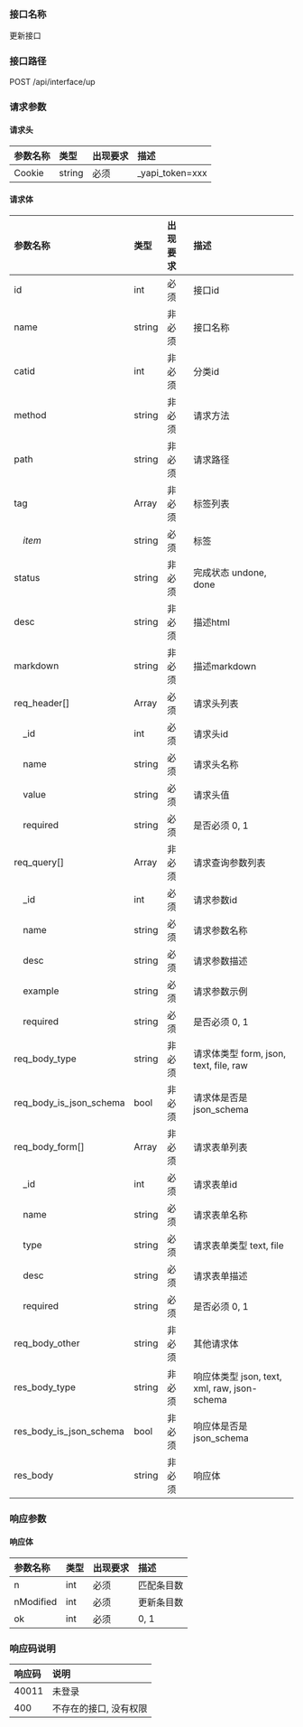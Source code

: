 ### 接口名称
更新接口

### 接口路径
POST /api/interface/up

### 请求参数

#### 请求头

参数名称 | 类型   | 出现要求 | 描述
:--------|:-------|:-------|:---------------
Cookie   | string | 必须     | _yapi_token=xxx

#### 请求体

参数名称                | 类型   | 出现要求 | 描述
:-----------------------|:-------|:-------|:---------------------------------------
id                      | int    | 必须     | 接口id
name                    | string | 非必须   | 接口名称
catid                   | int    | 非必须   | 分类id
method                  | string | 非必须   | 请求方法
path                    | string | 非必须   | 请求路径
tag                     | Array  | 非必须   | 标签列表
&emsp;_item_            | string | 必须     | 标签
status                  | string | 非必须   | 完成状态 undone, done
desc                    | string | 非必须   | 描述html
markdown                | string | 非必须   | 描述markdown
req_header[]            | Array  | 必须     | 请求头列表
&emsp;_id               | int    | 必须     | 请求头id
&emsp;name              | string | 必须     | 请求头名称
&emsp;value             | string | 必须     | 请求头值
&emsp;required          | string | 必须     | 是否必须 0, 1
req_query[]             | Array  | 非必须   | 请求查询参数列表
&emsp;_id               | int    | 必须     | 请求参数id
&emsp;name              | string | 必须     | 请求参数名称
&emsp;desc              | string | 必须     | 请求参数描述
&emsp;example           | string | 必须     | 请求参数示例
&emsp;required          | string | 必须     | 是否必须 0, 1
req_body_type           | string | 非必须   | 请求体类型 form, json, text, file, raw
req_body_is_json_schema | bool   | 非必须   | 请求体是否是json_schema
req_body_form[]         | Array  | 非必须   | 请求表单列表
&emsp;_id               | int    | 必须     | 请求表单id
&emsp;name              | string | 必须     | 请求表单名称
&emsp;type              | string | 必须     | 请求表单类型 text, file
&emsp;desc              | string | 必须     | 请求表单描述
&emsp;required          | string | 必须     | 是否必须 0, 1
req_body_other          | string | 非必须   | 其他请求体
res_body_type           | string | 非必须   | 响应体类型 json, text, xml, raw, json-schema
res_body_is_json_schema | bool   | 非必须   | 响应体是否是json_schema
res_body                | string | 非必须   | 响应体

### 响应参数

#### 响应体

参数名称  | 类型 | 出现要求 | 描述
:---------|:-----|:-------|:-----
n         | int  | 必须     | 匹配条目数
nModified | int  | 必须     | 更新条目数
ok        | int  | 必须     | 0, 1

### 响应码说明

响应码 | 说明
:------|:------------
40011  | 未登录
400    | 不存在的接口, 没有权限